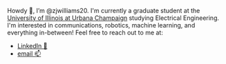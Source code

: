 Howdy 🤠, I’m @zjwilliams20. I'm currently a graduate student at the [University of Illinois at Urbana Champaign](https://illinois.edu/) 
studying Electrical Engineering. I'm interested in communications, robotics, machine learning, and everything in-between! Feel free to 
reach out to me at:
- [LinkedIn 💼](https://www.linkedin.com/in/zach-williams-2ab307129/)
- [email 📫](mailto:zjwilliams20@gmail.com)

[//]: # "[![Anurag's GitHub stats](https://github-readme-stats.vercel.app/api?username=zjwilliams20)](https://github.com/anuraghazra/github-readme-stats)"
